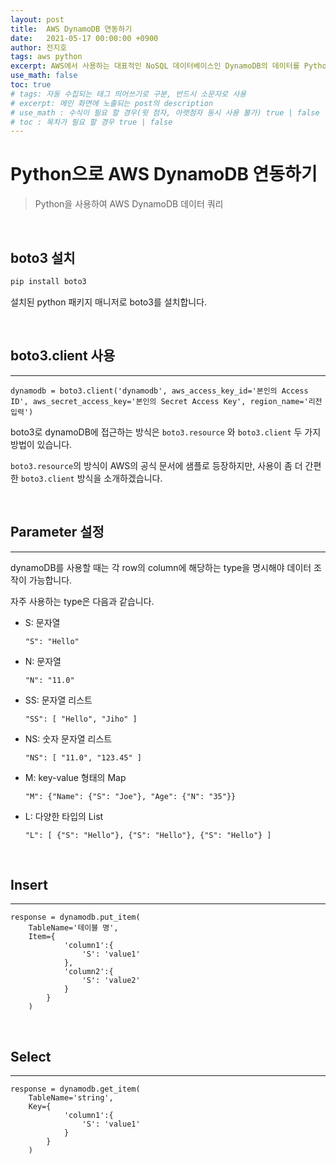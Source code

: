 ```yaml
---
layout: post
title:  AWS DynamoDB 연동하기
date:   2021-05-17 00:00:00 +0900
author: 전지호
tags: aws python
excerpt: AWS에서 사용하는 대표적인 NoSQL 데이터베이스인 DynamoDB의 데이터를 Python을 사용하여 가져오는 것을 알아봅시다.
use_math: false
toc: true
# tags: 자동 수집되는 태그 띄어쓰기로 구분, 반드시 소문자로 사용
# excerpt: 메인 화면에 노출되는 post의 description
# use_math : 수식이 필요 할 경우(윗 첨자, 아랫첨자 동시 사용 불가) true | false
# toc : 목차가 필요 할 경우 true | false
---
```



# Python으로 AWS DynamoDB 연동하기

> Python을 사용하여 AWS DynamoDB 데이터 쿼리

<br/>

## boto3 설치

```python
pip install boto3
```

설치된 python 패키지 매니저로 boto3를 설치합니다.

<br/>

## boto3.client 사용

<hr/>

```
dynamodb = boto3.client('dynamodb', aws_access_key_id='본인의 Access ID', aws_secret_access_key='본인의 Secret Access Key', region_name='리전 입력')
```

boto3로 dynamoDB에 접근하는 방식은 `boto3.resource` 와 `boto3.client` 두 가지 방법이 있습니다.

`boto3.resource`의 방식이 AWS의 공식 문서에 샘플로 등장하지만, 사용이 좀 더 간편한 `boto3.client` 방식을 소개하겠습니다.

<br/>

## Parameter 설정

<hr/>

dynamoDB를 사용할 때는 각 row의 column에 해당하는 type을 명시해야 데이터 조작이 가능합니다.

자주 사용하는 type은 다음과 같습니다.

- S: 문자열
    ```
    "S": "Hello"
    ```
- N: 문자열
    ```
    "N": "11.0"
    ```
- SS: 문자열 리스트
    ```
    "SS": [ "Hello", "Jiho" ]
    ```
- NS: 숫자 문자열 리스트
    ```
    "NS": [ "11.0", "123.45" ]
    ```
- M: key-value 형태의 Map
    ```
    "M": {"Name": {"S": "Joe"}, "Age": {"N": "35"}}
    ```
- L: 다양한 타입의 List
    ```
    "L": [ {"S": "Hello"}, {"S": "Hello"}, {"S": "Hello"} ]
    ```

<br/>

## Insert

<hr/>

```
response = dynamodb.put_item(
    TableName='테이블 명', 
    Item={ 
            'column1':{ 
                'S': 'value1' 
            }, 
            'column2':{
                'S': 'value2' 
            }
        }
    )
```
<br/>

## Select

<hr/>

```
response = dynamodb.get_item(
    TableName='string',
    Key={
            'column1':{ 
                'S': 'value1'
            }
        }
    )
```